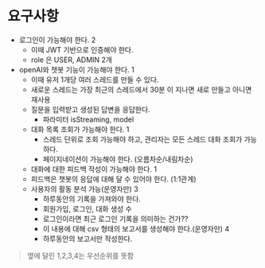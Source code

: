 # 요구사항

* 로그인이 가능해야 한다.   2
  * 이때 JWT 기반으로 인증해야 한다.
  * role 은 USER, ADMIN 2개
* openAI와 챗봇 기능이 가능해야 한다.  1
  * 이때 유저 1개당 여러 스레드를 만들 수 있다. 
  * 새로운 스레드는 가장 최근의 스레드에서 30분 이 지나면 새로 만들고 아니면 재사용
  * 질문을 입력받고 생성된 답변을 응답한다. 
    * 파라미터 isStreaming, model 
  * 대화 목록 조회가 가능해야 한다.  1
    * 스레드 단위로 조회 가능해야 하고, 관리자는 모든 스레드 대화 조회가 가능하다.
    * 페이지네이션이 가능해야 한다. (오름차순/내림차순)
  * 대화에 대한 피드백 작성이 가능해야 한다.   1
  * 피드백은 챗봇의 응답에 대해 달 수 있어야 한다. (1:1관계)
  * 사용자의 활동 분석 가능(운영자만)   3
    * 하루동안의 기록을 가져와야 한다.
    * 회원가입, 로그인, 대화 생성 수
    * 로그인이라면 최근 로그인 기록을 의미하는 건가??
    * 이 내용에 대해 csv 형태의 보고서를 생성해야 한다.(운영자만)  4
    * 하루동안의 보고서만 작성한다.

> 옆에 달린 1,2,3,4는 우선순위를 뜻함
